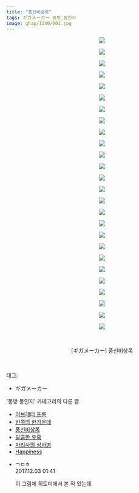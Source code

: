 ```yaml
---
title: "풍신비상록"
tags: ギガメーカー 동방_동인지
image: ghap/1240/001.jpg
---
```

<div class="article">
<p style="text-align: center; clear: none; float: none;"><img src="{{ site.nasurl }}/ghap/1240/001.jpg"/></p>
<p style="text-align: center; clear: none; float: none;"><img src="{{ site.nasurl }}/ghap/1240/002.jpg"/></p>
<p style="text-align: center; clear: none; float: none;"><img src="{{ site.nasurl }}/ghap/1240/003.jpg"/></p>
<p style="text-align: center; clear: none; float: none;"><img src="{{ site.nasurl }}/ghap/1240/004.jpg"/></p>
<p style="text-align: center; clear: none; float: none;"><img src="{{ site.nasurl }}/ghap/1240/005.jpg"/></p>
<p style="text-align: center; clear: none; float: none;"><img src="{{ site.nasurl }}/ghap/1240/006.jpg"/></p>
<p style="text-align: center; clear: none; float: none;"><img src="{{ site.nasurl }}/ghap/1240/007.jpg"/></p>
<p style="text-align: center; clear: none; float: none;"><img src="{{ site.nasurl }}/ghap/1240/008.jpg"/></p>
<p style="text-align: center; clear: none; float: none;"><img src="{{ site.nasurl }}/ghap/1240/009.jpg"/></p>
<p style="text-align: center; clear: none; float: none;"><img src="{{ site.nasurl }}/ghap/1240/010.jpg"/></p>
<p style="text-align: center; clear: none; float: none;"><img src="{{ site.nasurl }}/ghap/1240/011.jpg"/></p>
<p style="text-align: center; clear: none; float: none;"><img src="{{ site.nasurl }}/ghap/1240/012.jpg"/></p>
<p style="text-align: center; clear: none; float: none;"><img src="{{ site.nasurl }}/ghap/1240/013.jpg"/></p>
<p style="text-align: center; clear: none; float: none;"><img src="{{ site.nasurl }}/ghap/1240/014.jpg"/></p>
<p style="text-align: center; clear: none; float: none;"><img src="{{ site.nasurl }}/ghap/1240/015.jpg"/></p>
<p style="text-align: center; clear: none; float: none;"><img src="{{ site.nasurl }}/ghap/1240/016.jpg"/></p>
<p style="text-align: center; clear: none; float: none;"><img src="{{ site.nasurl }}/ghap/1240/017.jpg"/></p>
<p style="text-align: center; clear: none; float: none;"><img src="{{ site.nasurl }}/ghap/1240/018.jpg"/></p>
<p style="text-align: center; clear: none; float: none;"><img src="{{ site.nasurl }}/ghap/1240/019.jpg"/></p>
<p style="text-align: center; clear: none; float: none;"><img src="{{ site.nasurl }}/ghap/1240/020.jpg"/></p>
<p style="text-align: center; clear: none; float: none;"><img src="{{ site.nasurl }}/ghap/1240/021.jpg"/></p>
<p style="text-align: center; clear: none; float: none;"><img src="{{ site.nasurl }}/ghap/1240/022.jpg"/></p>
<p style="text-align: center; clear: none; float: none;"><img src="{{ site.nasurl }}/ghap/1240/023.jpg"/></p>
<p style="text-align: center; clear: none; float: none;"><img src="{{ site.nasurl }}/ghap/1240/024.jpg"/></p>
<p style="text-align: center; clear: none; float: none;"><img src="{{ site.nasurl }}/ghap/1240/025.jpg"/></p>
<p style="text-align: center; clear: none; float: none;"><img src="{{ site.nasurl }}/ghap/1240/026.jpg"/></p>
<p style="text-align: center; clear: none; float: none;"><br/></p>
<p style="text-align: center; clear: none; float: none;">[ギガメーカー] 풍신비상록</p>
<p><br/></p>
</div><div class="tagTrail">
<p>태그: </p>
<ul>
<li>ギガメーカー</li>
</ul>
</div><div class="another">
<p>'동방 동인지' 카테고리의 다른 글</p>
<ul>
<li><a href="/2016-07-30-ghap_1242">러브레터 프롬</a></li>
<li><a href="/2016-07-30-ghap_1241">반쪽의 한가운데</a></li>
<li><a href="/2016-07-30-ghap_1240">풍신비상록</a></li>
<li><a href="/2016-07-30-ghap_1238">달콤한 유혹</a></li>
<li><a href="/2016-07-30-ghap_1237">마리사의 상사병</a></li>
<li><a href="/2016-07-30-ghap_1236">Happiness</a></li>
</ul>
</div><div class="cb_module cb_fluid">
<div class="cb_wrt cb_profile">
<div class="comment">
<ul>
<li class="cb_thumb_off" id="comment15143311">
<div class="cb_comment_area">
<div class="cb_info_area">
<div class="cb_section">
<span class="cb_nick_name">ㄱㅁㅎ</span>
</div>
<div class="cb_section">
<span class="cb_date">2017.12.03 01:41 </span>
</div>
</div>
<div class="cb_dsc_comment">
<p class="cb_dsc">
											이 그림체 히토미에서 본 적 있는데.
										</p>
</div>
</div></li>
</ul>
</div>
</div><!-- commentList close -->
</div>
<br/>
<p id="refer"></p>
<br/>
